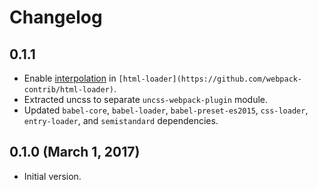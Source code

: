 # Changelog

## 0.1.1
* Enable [interpolation](https://github.com/webpack-contrib/html-loader#interpolation) in `[html-loader](https://github.com/webpack-contrib/html-loader)`.
* Extracted uncss to separate `uncss-webpack-plugin` module.
* Updated `babel-core`, `babel-loader`, `babel-preset-es2015`, `css-loader`,
  `entry-loader`, and `semistandard` dependencies.

## 0.1.0 (March 1, 2017)
* Initial version.